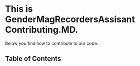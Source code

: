 # This is GenderMagRecordersAssisant Contributing.MD.
Below you find how to contribute to our code.

## Table of Contents

